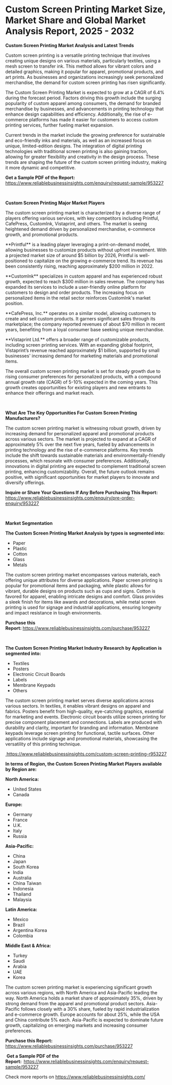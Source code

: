 <p><h1>Custom Screen Printing Market Size, Market Share and Global Market Analysis Report, 2025 - 2032</h1></p><p><strong>Custom Screen Printing Market Analysis and Latest Trends</strong></p>
<p><p>Custom screen printing is a versatile printing technique that involves creating unique designs on various materials, particularly textiles, using a mesh screen to transfer ink. This method allows for vibrant colors and detailed graphics, making it popular for apparel, promotional products, and art prints. As businesses and organizations increasingly seek personalized merchandise, the demand for custom screen printing has risen significantly.</p><p>The Custom Screen Printing Market is expected to grow at a CAGR of 6.4% during the forecast period. Factors driving this growth include the surging popularity of custom apparel among consumers, the demand for branded merchandise by businesses, and advancements in printing technology that enhance design capabilities and efficiency. Additionally, the rise of e-commerce platforms has made it easier for customers to access custom printing services, further fueling market expansion.</p><p>Current trends in the market include the growing preference for sustainable and eco-friendly inks and materials, as well as an increased focus on unique, limited-edition designs. The integration of digital printing technologies with traditional screen printing is also gaining traction, allowing for greater flexibility and creativity in the design process. These trends are shaping the future of the custom screen printing industry, making it more dynamic and competitive.</p></p>
<p><strong>Get a Sample PDF of the Report:&nbsp;</strong> <a href="https://www.reliablebusinessinsights.com/enquiry/request-sample/953227?utm_campaign=3060&utm_medium=2&utm_source=Github&utm_content=ia&utm_term=07032025&utm_id=custom-screen-printing">https://www.reliablebusinessinsights.com/enquiry/request-sample/953227</a></p>
<p>&nbsp;</p>
<p><strong>Custom Screen Printing Major Market Players</strong></p>
<p><p>The custom screen printing market is characterized by a diverse range of players offering various services, with key competitors including Printful, CafePress, CustomInk, Vistaprint, and others. The market is seeing heightened demand driven by personalized merchandise, e-commerce growth, and promotional products.</p><p>**Printful** is a leading player leveraging a print-on-demand model, allowing businesses to customize products without upfront investment. With a projected market size of around $5 billion by 2026, Printful is well-positioned to capitalize on the growing e-commerce trend. Its revenue has been consistently rising, reaching approximately $200 million in 2022.</p><p>**CustomInk** specializes in custom apparel and has experienced robust growth, expected to reach $300 million in sales revenue. The company has expanded its services to include a user-friendly online platform for customers to design and order products. The increasing focus on personalized items in the retail sector reinforces CustomInk's market position.</p><p>**CafePress, Inc.** operates on a similar model, allowing customers to create and sell custom products. It garners significant sales through its marketplace; the company reported revenues of about $70 million in recent years, benefiting from a loyal consumer base seeking unique merchandise.</p><p>**Vistaprint Ltd.** offers a broader range of customizable products, including screen printing services. With an expanding global footprint, Vistaprint’s revenue reached approximately $1 billion, supported by small businesses' increasing demand for marketing materials and promotional items.</p><p>The overall custom screen printing market is set for steady growth due to rising consumer preferences for personalized products, with a compound annual growth rate (CAGR) of 5-10% expected in the coming years. This growth creates opportunities for existing players and new entrants to enhance their offerings and market reach.</p></p>
<p>&nbsp;</p>
<p><strong>What Are The Key Opportunities For Custom Screen Printing Manufacturers?</strong></p>
<p><p>The custom screen printing market is witnessing robust growth, driven by increasing demand for personalized apparel and promotional products across various sectors. The market is projected to expand at a CAGR of approximately 5% over the next five years, fueled by advancements in printing technology and the rise of e-commerce platforms. Key trends include the shift towards sustainable materials and environmentally-friendly processes, which resonate with consumer preferences. Additionally, innovations in digital printing are expected to complement traditional screen printing, enhancing customizability. Overall, the future outlook remains positive, with significant opportunities for market players to innovate and diversify offerings.</p></p>
<p><strong>Inquire or Share Your Questions If Any Before Purchasing This Report:</strong> <a href="https://www.reliablebusinessinsights.com/enquiry/pre-order-enquiry/953227?utm_campaign=3060&utm_medium=2&utm_source=Github&utm_content=ia&utm_term=07032025&utm_id=custom-screen-printing">https://www.reliablebusinessinsights.com/enquiry/pre-order-enquiry/953227</a></p>
<p>&nbsp;</p>
<p><strong>Market Segmentation</strong></p>
<p><strong>The Custom Screen Printing Market Analysis by types is segmented into:</strong></p>
<p><ul><li>Paper</li><li>Plastic</li><li>Cotton</li><li>Glass</li><li>Metals</li></ul></p>
<p><p>The custom screen printing market encompasses various materials, each offering unique attributes for diverse applications. Paper screen printing is popular for promotional items and packaging, while plastic allows for vibrant, durable designs on products such as cups and signs. Cotton is favored for apparel, enabling intricate designs and comfort. Glass provides a sleek finish for items like awards and decorations, while metal screen printing is used for signage and industrial applications, ensuring longevity and impact resistance in tough environments.</p></p>
<p><strong>Purchase this Report:&nbsp;</strong><a href="https://www.reliablebusinessinsights.com/purchase/953227?utm_campaign=3060&utm_medium=2&utm_source=Github&utm_content=ia&utm_term=07032025&utm_id=custom-screen-printing">https://www.reliablebusinessinsights.com/purchase/953227</a></p>
<p>&nbsp;</p>
<p><strong>The Custom Screen Printing Market Industry Research by Application is segmented into:</strong></p>
<p><ul><li>Textiles</li><li>Posters</li><li>Electronic Circuit Boards</li><li>Labels</li><li>Membrane Keypads</li><li>Others</li></ul></p>
<p><p>The custom screen printing market serves diverse applications across various sectors. In textiles, it enables vibrant designs on apparel and fabrics. Posters benefit from high-quality, eye-catching graphics, essential for marketing and events. Electronic circuit boards utilize screen printing for precise component placement and connections. Labels are produced with durability and clarity, important for branding and information. Membrane keypads leverage screen printing for functional, tactile surfaces. Other applications include signage and promotional materials, showcasing the versatility of this printing technique.</p></p>
<p><a href="https://www.reliablebusinessinsights.com/custom-screen-printing-r953227?utm_campaign=3060&utm_medium=2&utm_source=Github&utm_content=ia&utm_term=07032025&utm_id=custom-screen-printing">&nbsp;https://www.reliablebusinessinsights.com/custom-screen-printing-r953227</a></p>
<p><strong>In terms of Region, the Custom Screen Printing Market Players available by Region are:</strong></p>
<p>
    <p> <strong> North America: </strong>
        <ul>
            <li>United States</li>
            <li>Canada</li>
        </ul>
        </p> 
    <p> <strong> Europe: </strong>
        <ul>
            <li>Germany</li>
            <li>France</li>
            <li>U.K.</li>
            <li>Italy</li>
            <li>Russia</li>
        </ul>
        </p> 
    <p> <strong> Asia-Pacific: </strong>
        <ul>
            <li>China</li>
            <li>Japan</li>
            <li>South Korea</li>
            <li>India</li>
            <li>Australia</li>
            <li>China Taiwan</li>
            <li>Indonesia</li>
            <li>Thailand</li>
            <li>Malaysia</li>
        </ul>
        </p> 
    <p> <strong> Latin America: </strong>
        <ul>
            <li>Mexico</li>
            <li>Brazil</li>
            <li>Argentina Korea</li>
            <li>Colombia</li>
        </ul>
        </p> 
    <p> <strong> Middle East & Africa: </strong>
        <ul>
            <li>Turkey</li>
            <li>Saudi</li>
            <li>Arabia</li>
            <li>UAE</li>
            <li>Korea</li>
        </ul>
    </p>
    </p>
<p><p>The custom screen printing market is experiencing significant growth across various regions, with North America and Asia-Pacific leading the way. North America holds a market share of approximately 35%, driven by strong demand from the apparel and promotional product sectors. Asia-Pacific follows closely with a 30% share, fueled by rapid industrialization and e-commerce growth. Europe accounts for about 25%, while the USA and China contribute 5% each. Asia-Pacific is expected to dominate future growth, capitalizing on emerging markets and increasing consumer preferences.</p></p>
<p><strong>Purchase this Report: </strong><a href="https://www.reliablebusinessinsights.com/purchase/953227?utm_campaign=3060&utm_medium=2&utm_source=Github&utm_content=ia&utm_term=07032025&utm_id=custom-screen-printing">https://www.reliablebusinessinsights.com/purchase/953227</a></p>
<p>&nbsp;<strong>Get a Sample PDF of the Report:&nbsp;&nbsp;</strong><a href="https://www.reliablebusinessinsights.com/enquiry/request-sample/953227?utm_campaign=3060&utm_medium=2&utm_source=Github&utm_content=ia&utm_term=07032025&utm_id=custom-screen-printing">https://www.reliablebusinessinsights.com/enquiry/request-sample/953227</a></p>
<p><strong></strong></p>
<p>Check more reports on <a href="https://www.reliablebusinessinsights.com/?utm_campaign=3060&utm_medium=2&utm_source=Github&utm_content=ia&utm_term=07032025&utm_id=custom-screen-printing">https://www.reliablebusinessinsights.com/</a></p>